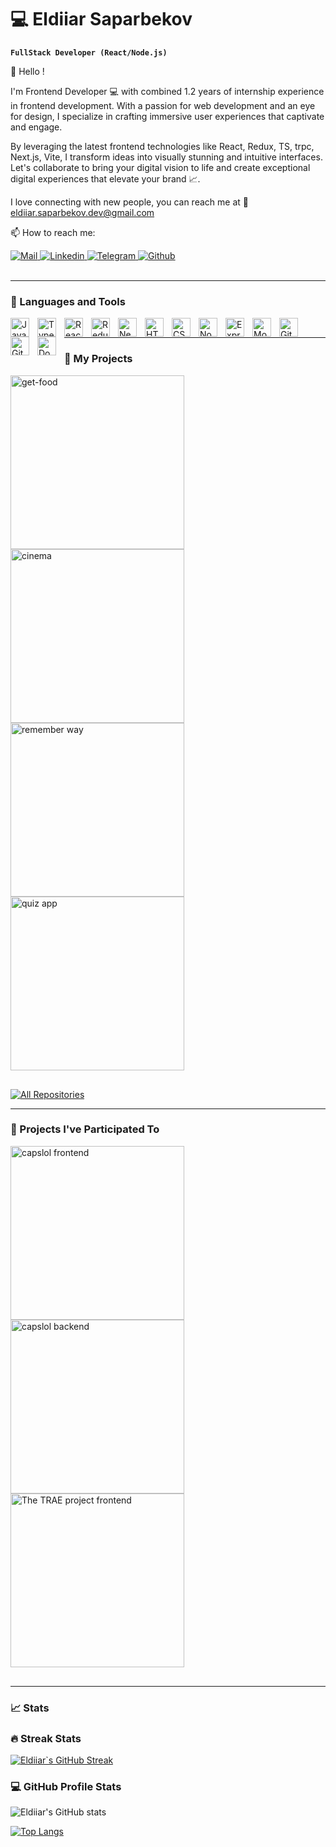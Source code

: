 # 💻 Eldiiar Saparbekov

**`FullStack Developer (React/Node.js)`**

👋 Hello !

I'm Frontend Developer 💻 with combined 1.2 years of internship experience in frontend development. With a passion for web development and an eye for design, I specialize in crafting immersive user experiences that captivate and engage. 

By leveraging the latest frontend technologies like React, Redux, TS, trpc, Next.js, Vite, I transform ideas into visually stunning and intuitive interfaces. Let's collaborate to bring your digital vision to life and create exceptional digital experiences that elevate your brand 📈.

I love connecting with new people, you can reach me at 📨 eldiiar.saparbekov.dev@gmail.com

📫 How to reach me:

<div>
  <a href='mailto:eldiiar.saparbekov.dev@gmail.com?subject = Vacancy = Hi' target='_blank'>
    <img alt='Mail' src='https://img.shields.io/badge/Gmail-D14836?style=for-the-badge&logo=gmail&logoColor=white'/>
  </a>
  <a href='https://www.linkedin.com/in/eldiiar-saparbekov/' target='_blank'>
    <img alt='Linkedin' src='https://img.shields.io/badge/linkedin-%230077B5.svg?style=for-the-badge&logo=linkedin&logoColor=white'/>
  </a>
  <a href='https://t.me/Eldiiar_Saparbekov' target='_blank'>
  <img alt='Telegram' src='https://img.shields.io/badge/Telegram-2CA5E0?style=for-the-badge&logo=telegram&logoColor=white'/>
  </a>
  <a href='https://github.com/sapar6ek0v' target='_blank'>
    <img alt='Github' src='https://img.shields.io/badge/github-%23121011.svg?style=for-the-badge&logo=github&logoColor=white'/>
  </a>
</div>
&nbsp;

---

### 🧰 Languages and Tools

<div>
  <img align="left" alt="JavaScript" width="30px" style="padding-right:10px;" src="https://cdn.jsdelivr.net/gh/devicons/devicon/icons/javascript/javascript-original.svg" />
  <img align="left" alt="TypeScript" width="30px" style="padding-right:10px;" src="https://cdn.jsdelivr.net/gh/devicons/devicon/icons/typescript/typescript-plain.svg" />
  <img align="left" alt="React" width="30px" style="padding-right:10px;" src="https://cdn.jsdelivr.net/gh/devicons/devicon/icons/react/react-original.svg" />
  <img align="left" alt="Redux" width="30px" style="padding-right:10px;" src="https://cdn.jsdelivr.net/gh/devicons/devicon/icons/redux/redux-original.svg" />
  <img align="left" alt="Next" width="30px" style="padding-right:10px;"  src="https://cdn.jsdelivr.net/gh/devicons/devicon/icons/nextjs/nextjs-line.svg" />
  <img align="left" alt="HTML" width="30px" style="padding-right:10px;" src="https://cdn.jsdelivr.net/gh/devicons/devicon/icons/html5/html5-plain.svg" />
  <img align="left" alt="CSS" width="30px" style="padding-right:10px;" src="https://cdn.jsdelivr.net/gh/devicons/devicon/icons/css3/css3-plain.svg" />
  <img align="left" alt="NodeJS" width="30px" style="padding-right:10px;" src="https://cdn.jsdelivr.net/gh/devicons/devicon/icons/nodejs/nodejs-original.svg" />
  <img align="left" alt="Express" width="30px" style="padding-right:10px;" src="https://cdn.jsdelivr.net/gh/devicons/devicon/icons/express/express-original.svg" />  
  <img  align="left" alt="Mongo" width="30px" style="padding-right:10px;" src="https://cdn.jsdelivr.net/gh/devicons/devicon/icons/mongodb/mongodb-original-wordmark.svg" />
  <img align="left" alt="Git" width="30px" style="padding-right:10px;" src="https://cdn.jsdelivr.net/gh/devicons/devicon/icons/git/git-original.svg" />
  <img align="left" alt="GitHub" width="30px" style="padding-right:10px;" src="https://cdn.jsdelivr.net/gh/devicons/devicon/icons/github/github-original.svg" />
  <img align="left" alt="Docker" width="30px" style="padding-right:10px;" src="https://cdn.jsdelivr.net/gh/devicons/devicon/icons/docker/docker-plain.svg" />
&nbsp;
</div>

---

### 📂 My Projects

<p align="left" style="margin-bottom:30px;">
    <a href="https://github.com/sapar6ek0v/get-food">
       <img width="278" src="https://denvercoder1-github-readme-stats.vercel.app/api/pin/?username=sapar6ek0v&repo=get-food&theme=react&bg_color=1A1B27&title_color=70A4FC&hide_border=true&icon_color=38BDAE&show_icons=true&show_description=true" alt="get-food">
    </a>
    <a href="https://github.com/sapar6ek0v/cinema">
      <img width="278" src="https://denvercoder1-github-readme-stats.vercel.app/api/pin/?username=sapar6ek0v&repo=cinema&theme=react&bg_color=1A1B27&title_color=70A4FC&hide_border=true&icon_color=38BDAE&show_icons=true&show_description=true" alt="cinema">
    </a>
    <a href="https://github.com/sapar6ek0v/remember_way">
      <img width="278" src="https://denvercoder1-github-readme-stats.vercel.app/api/pin/?username=sapar6ek0v&repo=remember_way&theme=react&bg_color=1A1B27&title_color=70A4FC&hide_border=true&icon_color=38BDAE&show_icons=false&show_description=true" alt="remember way"/>
    </a>
    <a href="https://github.com/sapar6ek0v/quiz-app">
      <img width="278" src="https://denvercoder1-github-readme-stats.vercel.app/api/pin/?username=sapar6ek0v&repo=quiz-app&theme=react&bg_color=1A1B27&title_color=70A4FC&hide_border=true&icon_color=38BDAE&show_icons=false&show_description=true" alt="quiz app"/>
    </a><br />
  </p>
  
  <a href="https://github.com/sapar6ek0v?tab=repositories">
      <img alt="All Repositories" title="All Repositories" src="https://custom-icon-badges.demolab.com/badge/-Click%20Here%20For%20All%20My%20Repos-1F222E?style=for-the-badge&logoColor=white&logo=repo" />
  </a>

---

### 📁 Projects I've Participated To

<p align="left" style="margin-bottom:30px;">
    <a href="https://github.com/lyudad/capslol_frontend">
       <img width="278" src="https://denvercoder1-github-readme-stats.vercel.app/api/pin/?username=lyudad&repo=capslol_frontend&theme=react&bg_color=1A1B27&title_color=70A4FC&hide_border=true&icon_color=38BDAE&show_icons=true&show_description=true" alt="capslol frontend">
    </a>
    <a href="https://github.com/lyudad/capslol_backend">
      <img width="278" src="https://denvercoder1-github-readme-stats.vercel.app/api/pin/?username=lyudad&repo=capslol_backend&theme=react&bg_color=1A1B27&title_color=70A4FC&hide_border=true&icon_color=38BDAE&show_icons=true&show_description=true" alt="capslol backend">
    </a>
    <a href="https://github.com/The-TRAE-project/Trae_front">
      <img width="278" src="https://denvercoder1-github-readme-stats.vercel.app/api/pin/?username=The-TRAE-project&repo=Trae_front&theme=react&bg_color=1A1B27&title_color=70A4FC&hide_border=true&icon_color=38BDAE&show_icons=false&show_description=true" alt="The TRAE project frontend">
    </a>
</p>

---

### 📈 Stats

<h3>🔥 Streak Stats</h3>

[![Eldiiar`s GitHub Streak](https://streak-stats.demolab.com?user=sapar6ek0v&theme=tokyonight&hide_border=true)](https://git.io/streak-stats)

<h3>💻 GitHub Profile Stats</h3>

![Eldiiar's GitHub stats](https://github-readme-stats.vercel.app/api?username=sapar6ek0v&show_icons=true&theme=tokyonight&hide_border=true)

[![Top Langs](https://github-readme-stats.vercel.app/api/top-langs/?username=sapar6ek0v&layout=compact&theme=tokyonight&hide_border=true)](https://github.com/sapar6ek0v)
